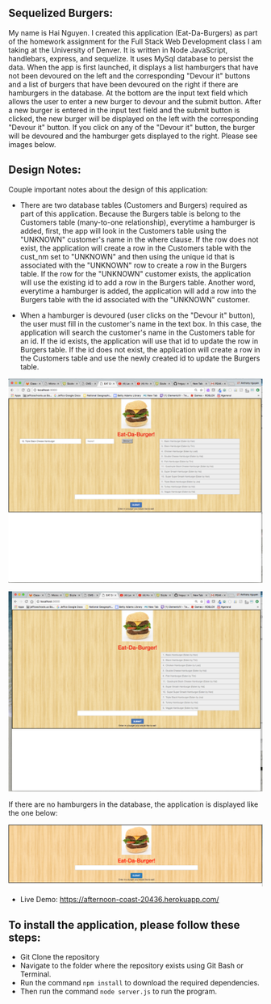  ## Sequelized Burgers:

My name is Hai Nguyen. I created this application (Eat-Da-Burgers) as part of the homework assignment for the Full Stack Web Development class I am taking at the University of Denver. It is written in Node JavaScript, handlebars, express, and sequelize. It uses MySql database to persist the data. When the app is first launched, it displays a list hamburgers that have not been devoured on the left and the corresponding "Devour it" buttons and a list of burgers that have been devoured on the right if there are hamburgers in the database. At the bottom are the input text field which allows the user to enter a new burger to devour and the submit button. After a new burger is entered in the input text field and the submit button is clicked, the new burger will be displayed on the left with the corresponding "Devour it" button. If you click on any of the "Devour it" button, the burger will be devoured and the hamburger gets displayed to the right. Please see images below.

## Design Notes:

Couple important notes about the design of this application:

* There are two database tables (Customers and Burgers) required as part of this application. Because the Burgers table is belong to the Customers table (many-to-one relationship), everytime a hamburger is added, first, the app will look in the Customers table using the "UNKNOWN" customer's name in the where clause. If the row does not exist, the application will create a row in the Customers table with the cust_nm set to "UNKNOWN" and then using the unique id that is associated with the "UNKNOWN" row to create a row in the Burgers table. If the row for the "UNKNOWN" customer exists, the application will use the existing id to add a row in the Burgers table. Another word, everytime a hamburger is added, the application will add a row into the Burgers table with the id associated with the "UNKNOWN" customer.

* When a hamburger is devoured (user clicks on the "Devour it" button), the user must fill in the customer's name in the text box. In this case, the application will search the customer's name in the Customers table for an id. If the id exists, the application will use that id to update the row in Burgers table. If the id does not exist, the application will create a row in the Customers table and use the newly created id to update the Burgers table.

![Image of Eat-Da-Burgers application](https://github.com/hnguy0221/SequelizedBurgers/blob/master/public/assets/images/Eat-Da-Burgers-2.png)

![Image of Eat-Da-Burgers application](https://github.com/hnguy0221/SequelizedBurgers/blob/master/public/assets/images/Eat-Da-Burgers-1.png)

If there are no hamburgers in the database, the application is displayed like the one below:

![Image of Eat-Da-Burgers application](https://github.com/hnguy0221/SequelizedBurgers/blob/master/public/assets/images/Eat-Da-Burgers-No-Data.png)

* Live Demo: <https://afternoon-coast-20436.herokuapp.com/>

## To install the application, please follow these steps:

* Git Clone the repository
* Navigate to the folder where the repository exists using Git Bash or Terminal.
* Run the command `npm install` to download the required dependencies.
* Then run the command `node server.js` to run the program.
